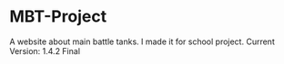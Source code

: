 # MBT-Project
A website about main battle tanks. I made it for school project. Current Version: 1.4.2 Final 
